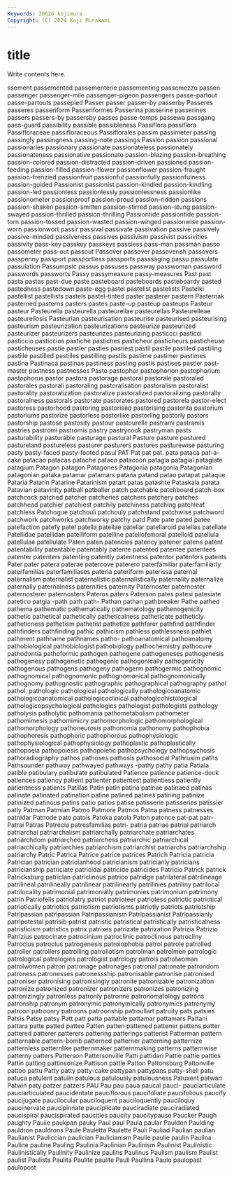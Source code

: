 ```yaml
---
Keywords: 20626 kojimura
Copyright: (C) 2024 Koji Murakami
---
```


# title

Write contents here.



ssement passemented
passementerie passementing passemezzo passen passenger passenger-mile passenger-pigeon passengers passe-partout passe-partouts
passepied Passer passer passer-by passerby Passeres passeres passeriform Passeriformes Passerina
passerine passerines passers passers-by passersby passes passe-temps passewa passgang pass-guard
passibility passible passibleness Passiflora passiflora Passifloraceae passifloraceous Passiflorales passim passimeter
passing passingly passingness passing-note passings Passion passion passional passionaries passionary
passionate passionateless passionately passionateness passionative passionato passion-blazing passion-breathing passion-colored passion-distracted
passion-driven passioned passion-feeding passion-filled passion-flower passionflower passion-fraught passion-frenzied passionfruit passionful
passionfully passionfulness passion-guided Passionist passionist passion-kindled passion-kindling passion-led passionless passionlessly
passionlessness passionlike passionometer passionproof passion-proud passion-ridden passions passion-shaken passion-smitten passion-stirred
passion-stung passion-swayed passion-thrilled passion-thrilling Passiontide passiontide passion-torn passion-tossed passion-wasted passion-winged
passionwise passion-worn passionwort passir passival passivate passivation passive passively passive-minded
passiveness passives passivism passivist passivities passivity pass-key passkey passkeys passless
pass-man passman passo passometer pass-out passout Passover passover passoverish passovers
passpenny passport passportless passports passsaging passu passulate passulation Passumpsic passus
passuses passway passwoman password passwords passworts Passy passymeasure passy-measures Past
past pasta pastas past-due paste pasteboard pasteboards pasteboardy pasted pastedness
pastedown paste-egg pastel pastelist pastelists Pastelki pastellist pastellists pastels pastel-tinted
paster pasterer pastern Pasternak pasterned pasterns pasters pastes paste-up pasteup
pasteups Pasteur pasteur Pasteurella pasteurella pasteurellae pasteurellas Pasteurelleae pasteurellosis Pasteurian
pasteurisation pasteurise pasteurised pasteurising pasteurism pasteurization pasteurizations pasteurize pasteurized pasteurizer
pasteurizers pasteurizes pasteurizing pasticcci pasticci pasticcio pasticcios pastiche pastiches pasticheur
pasticheurs pasticheuse pasticheuses pastie pastier pasties pastiest pastil pastile pastiled
pastiling pastille pastilled pastilles pastilling pastils pastime pastimer pastimes pastina
Pastinaca pastinas pastiness pasting pastis pastises pastler past-master pastness pastnesses
Pasto pastophor pastophorion pastophorium pastophorus pastor pastora pastorage pastoral pastorale
pastoraled pastorales pastorali pastoraling pastoralisation pastoralism pastoralist pastorality pastoralization pastoralize
pastoralized pastoralizing pastorally pastoralness pastorals pastorate pastorates pastored pastorela pastor-elect
pastoress pastorhood pastoring pastorised pastorising pastorita pastorium pastoriums pastorize pastorless
pastorlike pastorling pastorly pastors pastorship pastose pastosity pastour pastourelle pastrami
pastramis pastries pastromi pastromis pastry pastrycook pastryman pasts pasturability pasturable
pasturage pastural Pasture pasture pastured pastureland pastureless pasturer pasturers pastures
pasturewise pasturing pasty pasty-faced pasty-footed pasul PAT Pat pat pat.
pata pataca pat-a-cake patacao patacas patache pataco patacoon patagia patagial
patagiate patagium Patagon patagon Patagones Patagonia patagonia Patagonian patagonian pataka
patamar patamars patana patand patao patapat pataque Pataria Patarin Patarine
Patarinism patart patas patashte Pataskala patata Patavian patavinity patball patballer
patch patchable patchboard patch-box patchcock patched patcher patcheries patchers patchery
patches patchhead patchier patchiest patchily patchiness patching patchleaf patchless Patchogue
patchouli patchouly patchstand patchwise patchword patchwork patchworks patchworky patchy patd
Pate pate pated patee patefaction patefy patel patella patellae patellar
patellaroid patellas patellate Patellidae patellidan patelliform patelline patellofemoral patelloid patellula
patellulae patellulate Paten paten patencies patency patener patens patent patentability
patentable patentably patente patented patentee patentees patenter patenters patenting patently
patentness patentor patentors patents Pater pater patera paterae patercove paterero
paterfamiliar paterfamiliarly paterfamilias paterfamiliases pateria pateriform paterissa paternal paternalism paternalist
paternalistic paternalistically paternality paternalize paternally paternalness paternities paternity Paternoster paternoster
paternosterer paternosters Pateros paters Paterson pates patesi patesiate patetico patgia
-path path path- Pathan pathan pathbreaker Pathe pathed pathema pathematic
pathematically pathematology pathenogenicity pathetic pathetical pathetically patheticalness patheticate patheticly patheticness
pathetism pathetist pathetize pathfarer pathfind pathfinder pathfinders pathfinding pathic pathicism
pathless pathlessness pathlet pathment pathname pathnames patho- pathoanatomical pathoanatomy pathobiological
pathobiologist pathobiology pathochemistry pathocure pathodontia pathoformic pathogen pathogene pathogeneses pathogenesis
pathogenesy pathogenetic pathogenic pathogenically pathogenicity pathogenous pathogens pathogeny pathogerm pathogermic
pathognomic pathognomical pathognomonic pathognomonical pathognomonically pathognomy pathognostic pathographic pathographical pathography
pathol pathol. pathologic pathological pathologically pathologicoanatomic pathologicoanatomical pathologicoclinical pathologicohistological pathologicopsychological
pathologies pathologist pathologists pathology patholysis patholytic pathomania pathometabolism pathometer pathomimesis
pathomimicry pathomorphologic pathomorphological pathomorphology pathoneurosis pathonomia pathonomy pathophobia pathophoresis pathophoric
pathophorous pathophysiologic pathophysiological pathophysiology pathoplastic pathoplastically pathopoeia pathopoiesis pathopoietic pathopsychology
pathopsychosis pathoradiography pathos pathoses pathosis pathosocial Pathrusim paths Pathsounder pathway
pathwayed pathways -pathy pathy patia Patiala patible patibulary patibulate patibulated
Patience patience patience-dock patiences patiency patient patienter patientest patientless patiently
patientness patients Patillas Patin patin patina patinae patinaed patinas patinate
patinated patination patine patined patines patining patinize patinized patinous patins
patio patios patise patisserie patisseries patissier patly Patman Patmian Patmo
Patmore Patmos Patna patness patnesses patnidar Patnode pato patois Patoka
patola Paton patonce pat-pat patr- Patrai Patras Patrecia patresfamilias patri-
patria patriae patrial patriarch patriarchal patriarchalism patriarchally patriarchate patriarchates patriarchdom
patriarched patriarchess patriarchic patriarchical patriarchically patriarchies patriarchism patriarchist patriarchs patriarchship
patriarchy Patric Patrica Patrice patrice patrices Patrich Patricia patricia Patrician
patrician patricianhood patricianism patricianly patricians patricianship patriciate patricidal patricide patricides
Patricio Patrick patrick Patricksburg patriclan patriclinous patrico patridge patrilateral patrilineage
patrilineal patrilineally patrilinear patrilinearly patrilinies patriliny patrilocal patrilocality patrimonial patrimonially
patrimonies patrimonium patrimony patrin Patriofelis patriolatry patriot patrioteer patriotess patriotic
patriotical patriotically patriotics patriotism patriotisms patriotly patriots patriotship Patripassian patripassian
Patripassianism Patripassianist Patripassianly patripotestal patrisib patrist patristic patristical patristically patristicalness
patristicism patristics patrix patrixes patrizate patrization Patrizia Patrizio Patrizius patrocinate
patrocinium patroclinic patroclinous patrocliny Patroclus patroclus patrogenesis patroiophobia patrol patrole
patrolled patroller patrollers patrolling patrollotism patrolman patrolmen patrologic patrological patrologies
patrologist patrology patrols patrolwoman patrolwomen patron patronage patronages patronal patronate
patrondom patroness patronesses patronessship patronisable patronise patronised patroniser patronising patronisingly
patronite patronizable patronization patronize patronized patronizer patronizers patronizes patronizing patronizingly
patronless patronly patronne patronomatology patrons patronship patronym patronymic patronymically patronymics
patronymy patroon patroonry patroons patroonship patroullart patruity pats patsies Patsis
Patsy patsy Patt patt patta pattable pattamar pattamars Pattani pattara
patte patted pattee Patten patten pattened pattener pattens patter pattered
patterer patterers pattering patterings patterist Patterman pattern patternable pattern-bomb patterned
patterner patterning patternize patternless patternlike patternmaker patternmaking patterns patternwise patterny
patters Patterson Pattersonville Patti pattidari Pattie pattie patties Pattin patting
pattinsonize Pattison pattle Patton Pattonsburg Pattonville pattoo pattu Patty patty
patty-cake pattypan pattypans patty-shell patu patuca patulent patulin patulous patulously
patulousness Patuxent patwari Patwin paty patzer patzers PAU Pau pau
paua paucal pauci- pauciarticulate pauciarticulated paucidentate pauciflorous paucifoliate paucifolious paucify
paucijugate paucilocular pauciloquent pauciloquently pauciloquy paucinervate paucipinnate pauciplicate pauciradiate pauciradiated
paucispiral paucispirated paucities paucity paucitypause Paucker Paugh paughty Pauiie paukpan
pauky Paul paul Paula paular Paulden Paulding pauldron pauldrons Paule
Pauletta Paulette Pauli Pauliad Paulian paulian Paulianist Pauliccian paulician Paulicianism
Paulie paulie paulin Paulina Pauline pauline Pauling Paulinia Paulinian Paulinism
Paulinist Paulinistic Paulinistically Paulinity Paulinize paulins Paulinus Paulism paulism Paulist
paulist Paulista Paulita Paulite paulite Paull Paullina Paulo paulopast paulopost
